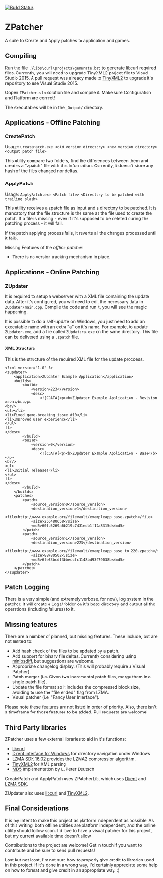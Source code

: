 [![Build Status](https://travis-ci.org/TheZoc/ZPatcher.svg?branch=master)](https://travis-ci.org/TheZoc/ZPatcher)

# ZPatcher

A suite to Create and Apply patches to application and games.

## Compiling

Run the file ```.\libs\curl\projects\generate.bat``` to generate libcurl required files.
Currently, you will need to upgrade TinyXML2 project file to Visual Studio 2015.
A pull request was already made to [TinyXML2][2] to upgrade it's repository to use Visual Studio 2015.

Oopen ```ZPatcher.sln``` solution file and compile it. Make sure Configuration and Platform are correct!

The executables will be in the ```_Output/``` directory.

## Applications - Offline Patching

### CreatePatch

Usage:
```CreatePatch.exe <old version directory> <new version directory> <output patch file>```

This utility compare two folders, find the differences between them and creates a "zpatch" file with this information.
Currently, it doesn't store any hash of the files changed nor deltas.

### ApplyPatch

Usage:
```ApplyPatch.exe <Patch file> <Directory to be patched with trailing slash>```

This utility receives a zpatch file as input and a directory to be patched.
It is mandatory that the file structure is the same as the file used to create the patch.
If a file is missing - even if it's supposed to be deleted during the patching process - it will fail.

If the patch applying process fails, it reverts all the changes processed until it fails.

Missing Features of the *offline patcher*:

- There is no version tracking mechanism in place.
	
## Applications - Online Patching

### ZUpdater

It is required to setup a webserver with a XML file containing the update data.
After it's configured, you will need to edit the necessary data in ```ZUpdater/main.cpp```.
Compile the code and run it, you will see the magic happening.

It is possible to do a self-update on Windows, you just need to add an executable name with an extra "a" on it's name.
For example, to update ```ZUpdater.exe```, add a file called ```ZUpdatera.exe``` on the same directory.
This file can be delivered using a ```.zpatch``` file.

#### XML Structure

This is the structure of the required XML file for the update proccess.

```
<?xml version="1.0" ?>
<zupdater>
    <application>ZUpdater Example Application</application>
    <builds>
        <build>
            <version>223</version>
            <desc>
                <![CDATA[<p><b>ZUpdater Example Application - Revision #223</b></p>
<br/>
<ul></li>
<li>Fixed game-breaking issue #10</li>
<li>Improved user experience</li>
</ul>
]]>
</desc>
        </build>
        <build>
            <version>0</version>
            <desc>
                <![CDATA[<p><b>ZUpdater Example Application - Base</b></p>
<br/>
<ul>
<li>Initial release!</li>
</ul>
]]>
</desc>
        </build>
    </builds>
    <patches>
        <patch>
            <source_version>0</source_version>
            <destination_version>1</destination_version>
            <file>http://www.example.org/filevault/exampleapp_base.zpatch</file>
            <size>256480658</size>
            <md5>60fb5269a6b219c7431edb1f12a8315d</md5>
        </patch>
        <patch>
            <source_version>1</source_version>
            <destination_version>223</destination_version>
            <file>http://www.example.org/filevault/exampleapp_base_to_220.zpatch</file>
            <size>88780502</size>
            <md5>6fe73bcdf3bbeccfc1148bd93979038b</md5>
        </patch>
    </patches>
</zupdater>
```

## Patch Logging

There is a very simple (and extremely verbose, for now), log system in the patcher.
It will create a Logs/ folder on it's base directory and output all the operations (including failures) to it.

## Missing features

There are a number of planned, but missing features. These include, but are not limited to:

- Add hash check of the files to be updated by a patch.
- Add support for binary file deltas. Currently considering using [minibsdiff][6], but suggestions are welcome.
- Appropriate changelog display. (This will probably require a Visual Patcher).
- Patch merger (i.e. Given two incremental patch files, merge them in a single patch file).
- Update the file format so it includes the compressed block size, avoiding to use the "file ended" flag from LZMA.
- Visual patcher (i.e. "Fancy User Interface").

Please note these features are not listed in order of priority. Also, there isn't a timeframe for those features to be added.
Pull requests are welcome!

## Third Party libraries

ZPatcher uses a few external libraries to aid in it's functions:

- [libcurl][4]
- [Dirent interface for Windows][3] for directory navigation under Windows
- [LZMA SDK 16.02][1] provides the LZMA2 compression algorithm.
- [TinyXML2][2] for XML parsing
- [MD5][5] implementation by L. Peter Deutsch

CreatePatch and ApplyPatch uses ZPatcherLib, which uses [Dirent][3] and [LZMA SDK][1].

ZUpdater also uses [libcurl][4] and [TinyXML2][2].

## Final Considerations

It is my intent to make this project as platform independent as possible. As of this writing, both offline utilities are platform independent, and the online utility should follow soon.
I'd love to have a visual patcher for this project, but my current available time doesn't allow 

Contributions to the project are welcome! Get in touch if you want to contribute and be sure to send pull requests!


Last but not least, I'm not sure how to properly give credit to libraries used in this project.
If it's done in a wrong way, I'd certainly appreciate some help on how to format and give credit in an appropriate way. :)

[1]: http://www.7-zip.org/sdk.html
[2]: https://github.com/leethomason/tinyxml2
[3]: https://github.com/tronkko/dirent
[4]: https://curl.haxx.se/libcurl/
[5]: https://sourceforge.net/projects/libmd5-rfc/files/
[6]: https://github.com/thoughtpolice/minibsdiff
